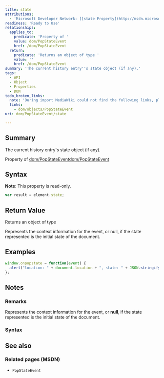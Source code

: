 ```yaml
---
title: state
attributions:
  - 'Microsoft Developer Network: [[state Property](http://msdn.microsoft.com/en-us/library/ie/hh772351(v=vs.85).aspx) Article]'
readiness: 'Ready to Use'
relationships:
  applies_to:
    predicate: 'Property of '
    value: dom/PopStateEvent
    href: /dom/PopStateEvent
  return:
    predicate: 'Returns an object of type '
    value: ''
    href: /dom/PopStateEvent
summary: 'The current history entry''s state object (if any).'
tags:
  - API
  - Object
  - Properties
  - DOM
todo_broken_links:
  note: 'During import MediaWiki could not find the following links, please fix and adjust this list.'
  links:
    - dom/objects/PopStateEvent
uri: dom/PopStateEvent/state

---
```

## Summary

The current history entry's state object (if any).

Property of [dom/PopStateEvent](/dom/PopStateEvent)[dom/PopStateEvent](/dom/PopStateEvent)

## Syntax

**Note**: This property is read-only.

``` js
var result = element.state;
```

## Return Value

Returns an object of type

Represents the context information for the event, or null, if the state represented is the initial state of the document.

## Examples

``` js
window.onpopstate = function(event) {
  alert("location: " + document.location + ", state: " + JSON.stringify(event.state));
};
```

## Notes

### Remarks

Represents the context information for the event, or **null**, if the state represented is the initial state of the document.

### Syntax

## See also

### Related pages (MSDN)

-   `PopStateEvent`
